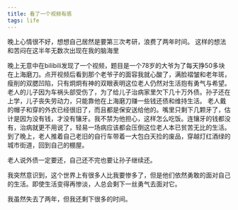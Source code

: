 ```yaml
---
title: 看了一个视频有感
tags: life
---
```



晚上心情很不好，想想自己居然是要第三次考研，浪费了两年时间。
这样的想法和苦闷在这半年无数次出现在我的脑海里

晚上无意中在bilibili发现了一个视频，题目是一个78岁的大爷为了每天挣50多块在上海磨刀。点开视频后看到那个老爷子的面容我就心酸了，满脸褶皱和老年斑，瘦削的双腮凹陷，只有炯炯有神的双眼表明这位老人仍然对生活抱有勇气与希望。
老人的儿子因为车祸头部受伤了，为了给儿子治病家里欠下几十万外债。孙子还在上学，儿子丧失劳动力，只能靠他在上海磨刀赚一些钱还债和维持生活。
老人戴的帽子和穿的外衣已经很旧了，而且都是保安送给他的。嘴里只剩下几颗牙了，估计是因为没有钱，才没有镶牙。我不禁为他担心，这样怎么吃饭。连镶牙的钱都没有，治病就更不用说了，轻易一场病应该都会压倒这位老人本已贫苦无比的生活。
到了晚上，老人推着自己老旧的自行车带着一大包白天捡的废品，穿越灯红酒绿的城市街道，回到自己的棚屋。

老人说外债一定要还，自己还不完也要让孙子继续还。

我突然意识到，这个世界上有很多人比我要惨多了，但是他们依然勇敢的面对自己的生活。即使生活变得再惨淡，人总会剩下一丝勇气去面对它。

我虽然失去了两年，但我还剩下很多的时间。
